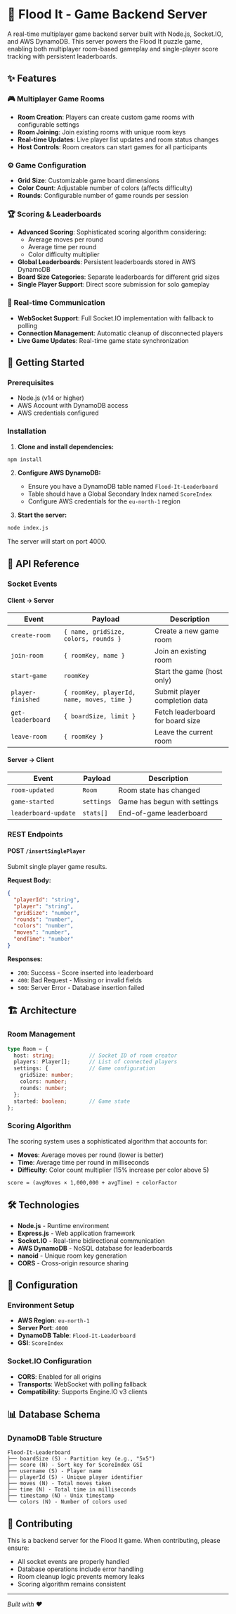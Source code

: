 # 🌊 Flood It - Game Backend Server

A real-time multiplayer game backend server built with Node.js, Socket.IO, and AWS DynamoDB. This server powers the Flood It puzzle game, enabling both multiplayer room-based gameplay and single-player score tracking with persistent leaderboards.

## ✨ Features

### 🎮 Multiplayer Game Rooms
- **Room Creation**: Players can create custom game rooms with configurable settings
- **Room Joining**: Join existing rooms with unique room keys
- **Real-time Updates**: Live player list updates and room status changes
- **Host Controls**: Room creators can start games for all participants

### ⚙️ Game Configuration
- **Grid Size**: Customizable game board dimensions
- **Color Count**: Adjustable number of colors (affects difficulty)
- **Rounds**: Configurable number of game rounds per session

### 🏆 Scoring & Leaderboards
- **Advanced Scoring**: Sophisticated scoring algorithm considering:
  - Average moves per round
  - Average time per round
  - Color difficulty multiplier
- **Global Leaderboards**: Persistent leaderboards stored in AWS DynamoDB
- **Board Size Categories**: Separate leaderboards for different grid sizes
- **Single Player Support**: Direct score submission for solo gameplay

### 🔄 Real-time Communication
- **WebSocket Support**: Full Socket.IO implementation with fallback to polling
- **Connection Management**: Automatic cleanup of disconnected players
- **Live Game Updates**: Real-time game state synchronization

## 🚀 Getting Started

### Prerequisites
- Node.js (v14 or higher)
- AWS Account with DynamoDB access
- AWS credentials configured

### Installation

1. **Clone and install dependencies:**
```bash
npm install
```

2. **Configure AWS DynamoDB:**
   - Ensure you have a DynamoDB table named `Flood-It-Leaderboard`
   - Table should have a Global Secondary Index named `ScoreIndex`
   - Configure AWS credentials for the `eu-north-1` region

3. **Start the server:**
```bash
node index.js
```

The server will start on port 4000.

## 📡 API Reference

### Socket Events

#### Client → Server

| Event | Payload | Description |
|-------|---------|-------------|
| `create-room` | `{ name, gridSize, colors, rounds }` | Create a new game room |
| `join-room` | `{ roomKey, name }` | Join an existing room |
| `start-game` | `roomKey` | Start the game (host only) |
| `player-finished` | `{ roomKey, playerId, name, moves, time }` | Submit player completion data |
| `get-leaderboard` | `{ boardSize, limit }` | Fetch leaderboard for board size |
| `leave-room` | `{ roomKey }` | Leave the current room |

#### Server → Client

| Event | Payload | Description |
|-------|---------|-------------|
| `room-updated` | `Room` | Room state has changed |
| `game-started` | `settings` | Game has begun with settings |
| `leaderboard-update` | `stats[]` | End-of-game leaderboard |

### REST Endpoints

#### POST `/insertSinglePlayer`
Submit single player game results.

**Request Body:**
```json
{
  "playerId": "string",
  "player": "string",
  "gridSize": "number",
  "rounds": "number", 
  "colors": "number",
  "moves": "number",
  "endTime": "number"
}
```

**Responses:**
- `200`: Success - Score inserted into leaderboard
- `400`: Bad Request - Missing or invalid fields
- `500`: Server Error - Database insertion failed

## 🏗️ Architecture

### Room Management
```typescript
type Room = {
  host: string;           // Socket ID of room creator
  players: Player[];      // List of connected players
  settings: {             // Game configuration
    gridSize: number;
    colors: number;
    rounds: number;
  };
  started: boolean;       // Game state
};
```

### Scoring Algorithm
The scoring system uses a sophisticated algorithm that accounts for:
- **Moves**: Average moves per round (lower is better)
- **Time**: Average time per round in milliseconds
- **Difficulty**: Color count multiplier (15% increase per color above 5)

```
score = (avgMoves × 1,000,000 + avgTime) ÷ colorFactor
```

## 🛠️ Technologies

- **Node.js** - Runtime environment
- **Express.js** - Web application framework
- **Socket.IO** - Real-time bidirectional communication
- **AWS DynamoDB** - NoSQL database for leaderboards
- **nanoid** - Unique room key generation
- **CORS** - Cross-origin resource sharing

## 🔧 Configuration

### Environment Setup
- **AWS Region**: `eu-north-1`
- **Server Port**: `4000`
- **DynamoDB Table**: `Flood-It-Leaderboard`
- **GSI**: `ScoreIndex`

### Socket.IO Configuration
- **CORS**: Enabled for all origins
- **Transports**: WebSocket with polling fallback
- **Compatibility**: Supports Engine.IO v3 clients

## 📊 Database Schema

### DynamoDB Table Structure
```
Flood-It-Leaderboard
├── boardSize (S) - Partition key (e.g., "5x5")
├── score (N) - Sort key for ScoreIndex GSI
├── username (S) - Player name
├── playerId (S) - Unique player identifier
├── moves (N) - Total moves taken
├── time (N) - Total time in milliseconds
├── timestamp (N) - Unix timestamp
└── colors (N) - Number of colors used
```

## 🤝 Contributing

This is a backend server for the Flood It game. When contributing, please ensure:
- All socket events are properly handled
- Database operations include error handling
- Room cleanup logic prevents memory leaks
- Scoring algorithm remains consistent

---

*Built with ❤️*
